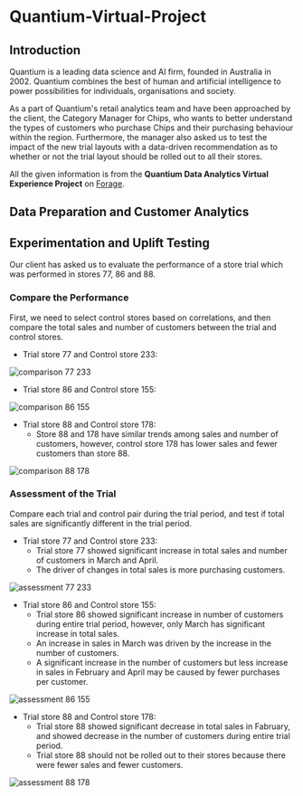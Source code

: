 # Quantium-Virtual-Project
## Introduction
Quantium is a leading data science and AI firm, founded in Australia in 2002. Quantium combines the best of human and artificial intelligence to power possibilities for individuals, organisations and society.

As a part of Quantium's retail analytics team and have been approached by the client, the Category Manager for Chips, who wants to better understand the types of customers who purchase Chips and their purchasing behaviour within the region. Furthermore, the manager also asked us to test the impact of the new trial layouts with a data-driven recommendation as to whether or not the trial layout should be rolled out to all their stores.

All the given information is from the **Quantium Data Analytics Virtual Experience Project** on [Forage](https://www.theforage.com/virtual-internships/prototype/NkaC7knWtjSbi6aYv/Data%20Analytics%20Virtual%20Experience%20Program?ref=H9ARjfcciFq8iXfBx).

## Data Preparation and Customer Analytics


## Experimentation and Uplift Testing
Our client has asked us to evaluate the performance of a store trial which was performed in stores 77, 86 and 88.

### Compare the Performance
First, we need to select control stores based on correlations, and then compare the total sales and number of customers between the trial and control stores.

- Trial store 77 and Control store 233:

![comparison 77 233](https://user-images.githubusercontent.com/82549782/145262066-d19c379e-a15f-412a-b9f4-91c2441cca34.png)

- Trial store 86 and Control store 155:

![comparison 86 155](https://user-images.githubusercontent.com/82549782/145262113-6545fd68-611c-478f-a512-d229423ea389.png)

- Trial store 88 and Control store 178: 
  - Store 88 and 178 have similar trends among sales and number of customers, however, control store 178 has lower sales and fewer customers than store 88.

![comparison 88 178](https://user-images.githubusercontent.com/82549782/145262576-74a68d13-0293-4141-856d-68a33b54f959.png)

### Assessment of the Trial
Compare each trial and control pair during the trial period, and test if total sales are significantly different in the trial period.

- Trial store 77 and Control store 233:
  - Trial store 77 showed significant increase in total sales and number of customers in March and April.
  - The driver of changes in total sales is more purchasing customers.

![assessment 77 233](https://user-images.githubusercontent.com/82549782/145265131-d9305a16-15d2-41c1-87fd-f2d2ced7f8f6.png)

- Trial store 86 and Control store 155:
  - Trial store 86 showed significant increase in number of customers during entire trial period, however, only March has significant increase in total sales.
  - An increase in sales in March was driven by the increase in the number of customers.
  - A significant increase in the number of customers but less increase in sales in February and April may be caused by fewer purchases per customer.

![assessment 86 155](https://user-images.githubusercontent.com/82549782/145265595-ae32ee7d-6e65-4206-9eaf-d34ba8bc37e5.png)

- Trial store 88 and Control store 178:
  - Trial store 88 showed significant decrease in total sales in Fabruary, and showed decrease in the number of customers during entire trial period.
  - Trial store 88 should not be rolled out to their stores because there were fewer sales and fewer customers.

![assessment 88 178](https://user-images.githubusercontent.com/82549782/145271758-256bb35e-b671-4e58-8564-9d5c73207e46.png)
